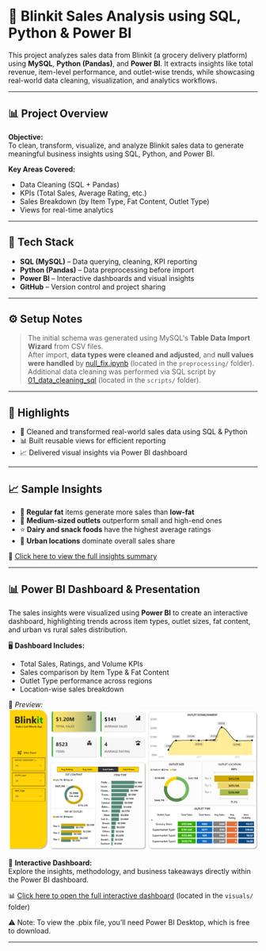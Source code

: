 # 🛒 Blinkit Sales Analysis using SQL, Python & Power BI

This project analyzes sales data from Blinkit (a grocery delivery platform) using **MySQL**, **Python (Pandas)**, and **Power BI**. It extracts insights like total revenue, item-level performance, and outlet-wise trends, while showcasing real-world data cleaning, visualization, and analytics workflows.

---

## 📊 Project Overview

**Objective:**  
To clean, transform, visualize, and analyze Blinkit sales data to generate meaningful business insights using SQL, Python, and Power BI.

**Key Areas Covered:**
- Data Cleaning (SQL + Pandas)
- KPIs (Total Sales, Average Rating, etc.)
- Sales Breakdown (by Item Type, Fat Content, Outlet Type)
- Views for real-time analytics

---

## 🧰 Tech Stack

- **SQL (MySQL)** – Data querying, cleaning, KPI reporting  
- **Python (Pandas)** – Data preprocessing before import  
- **Power BI** – Interactive dashboards and visual insights  
- **GitHub** – Version control and project sharing

---

## ⚙️ Setup Notes
> The initial schema was generated using MySQL's **Table Data Import Wizard** from CSV files.  
> After import, **data types were cleaned and adjusted**, and **null values were handled** by [null_fix.ipynb](./preprocessing/null_fix.ipynb) (located in the `preprocessing/` folder).  
> Additional data cleaning was performed via SQL script by [01_data_cleaning_sql](./preprocessing/01_data_cleaning_sql) (located in the `scripts/` folder).

---

## 🌟 Highlights

- 🚀 Cleaned and transformed real-world sales data using SQL & Python  
- 📊 Built reusable views for efficient reporting  
- 📈 Delivered visual insights via Power BI dashboard
---

## 📈 Sample Insights

- 🧈 **Regular fat** items generate more sales than **low-fat**  
- 🏬 **Medium-sized outlets** outperform small and high-end ones  
- ⭐ **Dairy and snack foods** have the highest average ratings  
- 📍 **Urban locations** dominate overall sales share  

📄 [Click here to view the full insights summary](./output/insights_summary.md)

---

## 📊 Power BI Dashboard & Presentation

The sales insights were visualized using **Power BI** to create an interactive dashboard, highlighting trends across item types, outlet sizes, fat content, and urban vs rural sales distribution.

🖥️ **Dashboard Includes:**
- Total Sales, Ratings, and Volume KPIs  
- Sales comparison by Item Type & Fat Content  
- Outlet Type performance across regions  
- Location-wise sales breakdown

📸 *Preview:*  
![Dashboard Preview](./visuals/dashboard_preview.png)

🎤 **Interactive Dashboard:**  
Explore the insights, methodology, and business takeaways directly within the Power BI dashboard.

📊 [Click here to open the full interactive dashboard](./visuals//Blinkit_Sales_Dashboard.pbix) (located in the `visuals/` folder)

⚠️ Note: To view the .pbix file, you’ll need Power BI Desktop, which is free to download.

---
